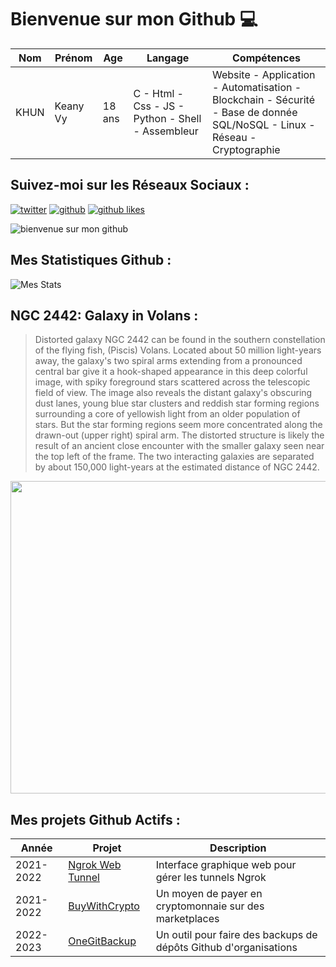 # Bienvenue sur mon Github 💻
| Nom | Prénom | Age | Langage | Compétences |
|---  |---     |---  |---      |---
| KHUN | Keany Vy | 18 ans | C - Html - Css - JS - Python - Shell - Assembleur | Website - Application - Automatisation - Blockchain - Sécurité - Base de donnée SQL/NoSQL - Linux - Réseau - Cryptographie |

## Suivez-moi sur les Réseaux Sociaux :
[![twitter](https://img.shields.io/twitter/follow/thisiskeanyvy?style=social)](https://twitter.com/thisiskeanyvy)
[![github](https://img.shields.io/github/followers/thisiskeanyvy?style=social)](https://github.com/thisiskeanyvy?tab=followers)
[![github likes](https://img.shields.io/github/stars/thisiskeanyvy?style=social)](https://github.com/thisiskeanyvy)

![bienvenue sur mon github](https://thisiskeanyvy-hosting.pages.dev/banner.gif)

## Mes Statistiques Github :
![Mes Stats](https://github-readme-stats.vercel.app/api?username=thisiskeanyvy&show_icons=true&theme=radical)

## NGC 2442: Galaxy in Volans :

> Distorted galaxy NGC 2442 can be found in the southern constellation of the flying fish, (Piscis) Volans. Located about 50 million light-years away, the galaxy's two spiral arms extending from a pronounced central bar give it a hook-shaped appearance in this deep colorful image, with spiky foreground stars scattered across the telescopic field of view. The image also reveals the distant galaxy's obscuring dust lanes, young blue star clusters and reddish star forming regions surrounding a core of yellowish light from an older population of stars. But the star forming regions seem more concentrated along the drawn-out (upper right) spiral arm. The distorted structure is likely the result of an ancient close encounter with the smaller galaxy seen near the top left of the frame. The two interacting galaxies are separated by about 150,000 light-years at the estimated distance of NGC 2442.

<img src='https://apod.nasa.gov/apod/image/2304/NGC2442-NicolasROLLAND_signatur1024.jpg' width="800" height="500"/>

## Mes projets Github Actifs :
| Année | Projet | Description |
|---   |---     |---          |
| 2021-2022 | [Ngrok Web Tunnel](https://github.com/thisiskeanyvy/ngrok-web-manager) | Interface graphique web pour gérer les tunnels Ngrok |
| 2021-2022 | [BuyWithCrypto](https://github.com/BuyWithCrypto) | Un moyen de payer en cryptomonnaie sur des marketplaces |
| 2022-2023 | [OneGitBackup](https://github.com/BuyWithCrypto/OneGitBackup) | Un outil pour faire des backups de dépôts Github d'organisations |